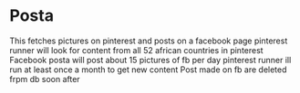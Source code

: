 # Posta
This fetches pictures on pinterest and posts on a facebook page
pinterest runner will look for content from all 52 african countries in pinterest
Facebook posta will post about 15 pictures of fb per day
pinterest runner ill run at least once a month to get new content
Post made on fb are deleted frpm db soon after
